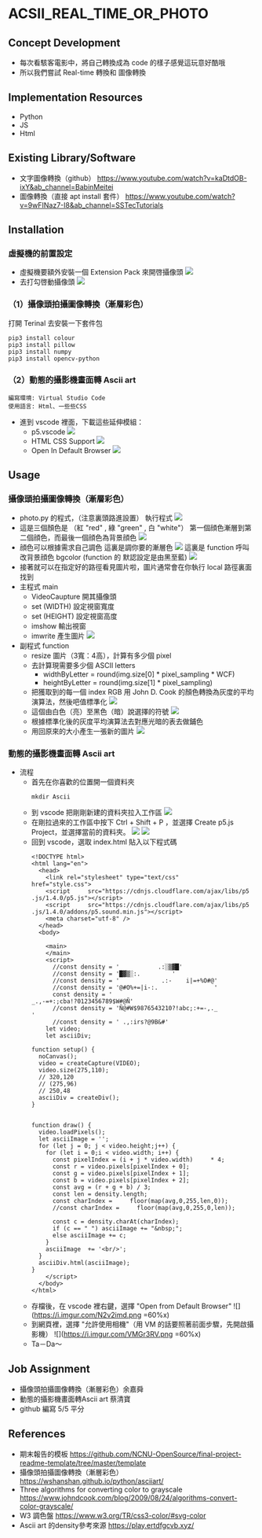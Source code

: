 # ACSII_REAL_TIME_OR_PHOTO

## Concept Development
- 每次看駭客電影中，將自己轉換成為 code 的樣子感覺這玩意好酷哦
- 所以我們嘗試 Real-time 轉換和 圖像轉換

## Implementation Resources
- Python
- JS
- Html

## Existing Library/Software
- 文字圖像轉換（github）
  https://www.youtube.com/watch?v=kaDtdOB-ixY&ab_channel=BabinMeitei
- 圖像轉換（直接 apt install 套件）
  https://www.youtube.com/watch?v=9wFINaz7-I8&ab_channel=SSTecTutorials

## Installation
### 虛擬機的前置設定
- 虛擬機要額外安裝一個 Extension Pack 來開啓攝像頭
![](https://i.imgur.com/QCNpZES.png)
- 去打勾啓動攝像頭
![](https://i.imgur.com/IpJrVJZ.png)

### （1）攝像頭拍攝圖像轉換（漸層彩色）
打開 Terinal 去安裝一下套件包
  
    pip3 install colour
    pip3 install pillow
    pip3 install numpy
    pip3 install opencv-python


### （2）動態的攝影機畫面轉 Ascii art
    編寫環境: Virtual Studio Code
    使用語言: Html、一些些CSS
    
- 進到 vscode 裡面，下載這些延伸模組：
    - p5.vscode
    ![](https://i.imgur.com/w3qVJk8.png)
    - HTML CSS Support
    ![](https://i.imgur.com/w1RsWs9.png)
    - Open In Default Browser
    ![](https://i.imgur.com/LghUhA0.png)
## Usage
###  攝像頭拍攝圖像轉換（漸層彩色）
-  photo.py 的程式，（注意裏頭路進設置）
    執行程式
![](https://i.imgur.com/vRrIFZ6.png)
- 這是三個顏色是 （紅 "red" , 綠 "green" , 白 "white"） 
    第一個顔色漸層到第二個顔色，而最後一個顔色為背景顔色
![](https://i.imgur.com/EkpOS1t.png)
- 顔色可以根據需求自己調色
    這裏是調你要的漸層色
![](https://i.imgur.com/FtewDVW.png)
    這裏是 function 呼叫改背景顔色 bgcolor (function 的 默認設定是由黑至藍)
![](https://i.imgur.com/qk8iwsV.png)
- 接著就可以在指定好的路徑看見圖片啦，圖片通常會在你執行 local 路徑裏面找到
- 主程式 main 
   - VideoCaupture 開其攝像頭
   - set (WIDTH) 設定視窗寬度
   - set (HEIGHT) 設定視窗高度
   - imshow 輸出視窗
   - imwrite 產生圖片
![](https://i.imgur.com/mJeLSUl.png)
- 副程式 function 
    - resize 圖片（3寬：4高），計算有多少個 pixel
    - 去計算現需要多少個 ASCII letters
        - widthByLetter = round(img.size[0] * pixel_sampling * WCF) 
        - heightByLetter = round(img.size[1] * pixel_sampling)
    - 把獲取到的每一個 index RGB 用 John D. Cook 的顏色轉換為灰度的平均演算法，然後吧值標準化
![](https://i.imgur.com/HVKb26a.png)
    - 這個由白色（亮）至黑色（暗）說選擇的符號
![](https://i.imgur.com/AdZpAad.png)
    - 根據標準化後的灰度平均演算法去對應光暗的表去做鋪色
    - 用回原來的大小產生一張新的圖片
![](https://i.imgur.com/GSOhc0V.png)
### 動態的攝影機畫面轉 Ascii art
- 流程
  - 首先在你喜歡的位置開一個資料夾
    ``` 
    mkdir Ascii
    ```
  - 到 vscode 把剛剛新建的資料夾拉入工作區
    ![](https://i.imgur.com/IC5WktK.png)
  - 在剛拉過來的工作區中按下 Ctrl + Shift + P ，並選擇 Create p5.js Project，並選擇當前的資料夾。
    ![](https://i.imgur.com/agBm1DA.png)
    ![](https://i.imgur.com/w47HfvY.png)
  - 回到 vscode，選取 index.html 貼入以下程式碼
    ```
    <!DOCTYPE html>
    <html lang="en">
      <head>
        <link rel="stylesheet" type="text/css"     href="style.css">
        <script     src="https://cdnjs.cloudflare.com/ajax/libs/p5    .js/1.4.0/p5.js"></script>
        <script     src="https://cdnjs.cloudflare.com/ajax/libs/p5    .js/1.4.0/addons/p5.sound.min.js"></script>
        <meta charset="utf-8" />
      </head>
      <body>
        
        <main>
        </main>
        <script>
          //const density = '           .:░▒▓█'
          //const density = '█▓▒░:.         '
          //const density = '            .:-    i|=+%O#@'
          //const density = '@#O%+=|i-:.                '
          const density = '                                                       _.,-=+:;cba!?0123456789$W#@Ñ'
          //const density = 'Ñ@#W$9876543210?!abc;:+=-,._                                                       '
          //const density = ' .,:irs?@9B&#'
        let video;
        let asciiDiv;
    
    function setup() {
      noCanvas();
      video = createCapture(VIDEO);
      video.size(275,110);
      // 320,120
      // (275,96)
      // 250,48
      asciiDiv = createDiv();      
    }
    
    
    function draw() {
      video.loadPixels();
      let asciiImage = '';
      for (let j = 0; j < video.height;j++) {
        for (let i = 0;i < video.width; i++) {
          const pixelIndex = (i + j * video.width)     * 4;
          const r = video.pixels[pixelIndex + 0];
          const g = video.pixels[pixelIndex + 1];
          const b = video.pixels[pixelIndex + 2];
          const avg = (r + g + b) / 3;
          const len = density.length;
          const charIndex =     floor(map(avg,0,255,len,0));
          //const charIndex =     floor(map(avg,0,255,0,len));
          
          const c = density.charAt(charIndex);
          if (c == " ") asciiImage += "&nbsp;";
          else asciiImage += c;
        }
        asciiImage  += '<br/>';
      }
      asciiDiv.html(asciiImage);
    }
        </script>
      </body>
    </html>
    ```
  - 存檔後，在 vscode 裡右鍵，選擇 "Open from Default Browser" 
    ![](https://i.imgur.com/N2v2imd.png =60%x)
  - 到網頁裡，選擇 "允許使用相機"（用 VM 的話要照著前面步驟，先開啟攝影機） 
    ![](https://i.imgur.com/VMGr3RV.png =60%x)
  - Ta－Da～


 
     
    
## Job Assignment
- 攝像頭拍攝圖像轉換（漸層彩色）余嘉舜
- 動態的攝影機畫面轉Ascii art 蔡清寶
- github 編寫 5/5 平分
## References
- 期末報告的模板 https://github.com/NCNU-OpenSource/final-project-readme-template/tree/master/template
- 攝像頭拍攝圖像轉換（漸層彩色）https://wshanshan.github.io/python/asciiart/
- Three algorithms for converting color to grayscale https://www.johndcook.com/blog/2009/08/24/algorithms-convert-color-grayscale/
- W3 調色盤 https://www.w3.org/TR/css3-color/#svg-color
- Ascii art 的density參考來源 https://play.ertdfgcvb.xyz/
